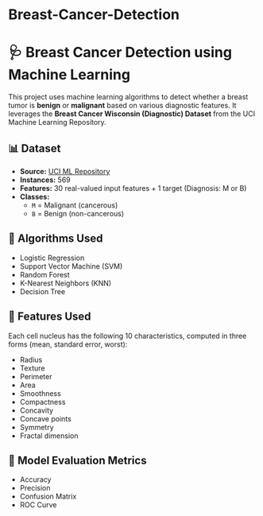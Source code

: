# Breast-Cancer-Detection
# 🩺 Breast Cancer Detection using Machine Learning

This project uses machine learning algorithms to detect whether a breast tumor is **benign** or **malignant** based on various diagnostic features. It leverages the **Breast Cancer Wisconsin (Diagnostic) Dataset** from the UCI Machine Learning Repository.

## 📊 Dataset

- **Source:** [UCI ML Repository](https://archive.ics.uci.edu/ml/datasets/Breast+Cancer+Wisconsin+(Diagnostic))
- **Instances:** 569
- **Features:** 30 real-valued input features + 1 target (Diagnosis: M or B)
- **Classes:**
  - `M` = Malignant (cancerous)
  - `B` = Benign (non-cancerous)

## 🧠 Algorithms Used

- Logistic Regression
- Support Vector Machine (SVM)
- Random Forest
- K-Nearest Neighbors (KNN)
- Decision Tree

## 📌 Features Used

Each cell nucleus has the following 10 characteristics, computed in three forms (mean, standard error, worst):

- Radius
- Texture
- Perimeter
- Area
- Smoothness
- Compactness
- Concavity
- Concave points
- Symmetry
- Fractal dimension

## 🧪 Model Evaluation Metrics

- Accuracy
- Precision
- Confusion Matrix
- ROC Curve

